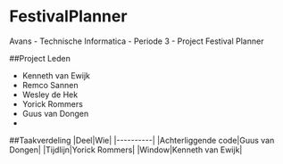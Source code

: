 # FestivalPlanner
Avans - Technische Informatica - Periode 3 - Project Festival Planner

##Project Leden
* Kenneth van Ewijk
* Remco Sannen
* Wesley de Hek
* Yorick Rommers
* Guus van Dongen
* 

##Taakverdeling
|Deel|Wie|
|----------|
|Achterliggende code|Guus van Dongen|
|Tijdlijn|Yorick Rommers|
|Window|Kenneth van Ewijk|
